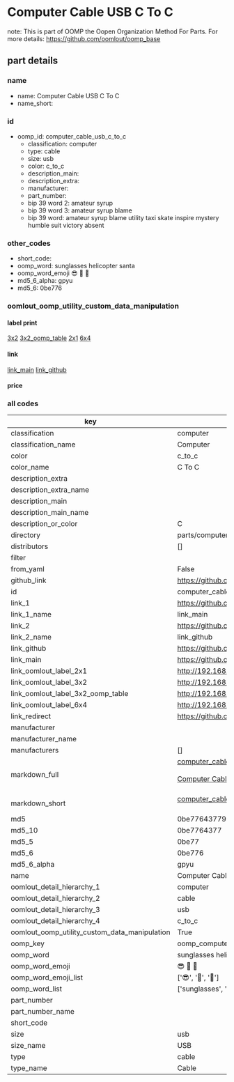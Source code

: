 # Computer Cable USB C To C  

note: This is part of OOMP the Oopen Organization Method For Parts. For more details: https://github.com/oomlout/oomp_base

##  part details
  







### name
* name: Computer Cable USB C To C
* name_short: 
### id
* oomp_id: computer_cable_usb_c_to_c
  * classification: computer
  * type: cable
  * size: usb
  * color: c_to_c
  * description_main: 
  * description_extra: 
  * manufacturer: 
  * part_number: 
  * bip 39 word 2: amateur syrup
  * bip 39 word 3: amateur syrup blame
  * bip 39 word: amateur syrup blame utility taxi skate inspire mystery humble suit victory absent

### other_codes
* short_code: 
* oomp_word: sunglasses helicopter santa
* oomp_word_emoji :sunglasses: :helicopter: :santa:
* md5_6_alpha: gpyu
* md5_6: 0be776






### oomlout_oomp_utility_custom_data_manipulation
#### label print
[3x2](http://192.168.1.245:1112/?label=oomp%20gpyu)
[3x2_oomp_table](http://192.168.1.108:1112/?label=oomp%20gpyu)
[2x1](http://192.168.1.242:1112/?label=oomp%20gpyu)
[6x4](http://192.168.1.55:1112/?label=oomp%20gpyu)    

#### link

[link_main](https://github.com/oomlout/oomlout_oomp_version_1_messy/tree/main/parts/computer_cable_usb_c_to_c) [link_github](https://github.com/oomlout/oomlout_oomp_version_1_messy/tree/main/parts/computer_cable_usb_c_to_c)                             

#### price







### all codes 
| key | value |  
| --- | --- |  
| classification | computer |  
| classification_name | Computer |  
| color | c_to_c |  
| color_name | C To C |  
| description_extra |  |  
| description_extra_name |  |  
| description_main |  |  
| description_main_name |  |  
| description_or_color | C  |  
| directory | parts/computer_cable_usb_c_to_c |  
| distributors | [] |  
| filter |  |  
| from_yaml | False |  
| github_link | https://github.com/oomlout/oomlout_oomp_part_src/tree/main/parts/computer_cable_usb_c_to_c |  
| id | computer_cable_usb_c_to_c |  
| link_1 | https://github.com/oomlout/oomlout_oomp_version_1_messy/tree/main/parts/computer_cable_usb_c_to_c |  
| link_1_name | link_main |  
| link_2 | https://github.com/oomlout/oomlout_oomp_version_1_messy/tree/main/parts/computer_cable_usb_c_to_c |  
| link_2_name | link_github |  
| link_github | https://github.com/oomlout/oomlout_oomp_version_1_messy/tree/main/parts/computer_cable_usb_c_to_c |  
| link_main | https://github.com/oomlout/oomlout_oomp_version_1_messy/tree/main/parts/computer_cable_usb_c_to_c |  
| link_oomlout_label_2x1 | http://192.168.1.242:1112/?label=oomp%20gpyu |  
| link_oomlout_label_3x2 | http://192.168.1.245:1112/?label=oomp%20gpyu |  
| link_oomlout_label_3x2_oomp_table | http://192.168.1.108:1112/?label=oomp%20gpyu |  
| link_oomlout_label_6x4 | http://192.168.1.55:1112/?label=oomp%20gpyu |  
| link_redirect | https://github.com/oomlout/oomlout_oomp_version_1_messy/tree/main/parts/computer_cable_usb_c_to_c |  
| manufacturer |  |  
| manufacturer_name |  |  
| manufacturers | [] |  
| markdown_full | [computer_cable_usb_c_to_c](none)<br>[](none)<br>[Computer Cable Usb C To C](none)<br><br> |  
| markdown_short | [computer_cable_usb_c_to_c](none)<br><br> |  
| md5 | 0be7764377926eab286f3f042e77283d |  
| md5_10 | 0be7764377 |  
| md5_5 | 0be77 |  
| md5_6 | 0be776 |  
| md5_6_alpha | gpyu |  
| name | Computer Cable USB C To C |  
| oomlout_detail_hierarchy_1 | computer |  
| oomlout_detail_hierarchy_2 | cable |  
| oomlout_detail_hierarchy_3 | usb |  
| oomlout_detail_hierarchy_4 | c_to_c |  
| oomlout_oomp_utility_custom_data_manipulation | True |  
| oomp_key | oomp_computer_cable_usb_c_to_c |  
| oomp_word | sunglasses helicopter santa |  
| oomp_word_emoji | :sunglasses: :helicopter: :santa: |  
| oomp_word_emoji_list | [':sunglasses:', ':helicopter:', ':santa:'] |  
| oomp_word_list | ['sunglasses', 'helicopter', 'santa'] |  
| part_number |  |  
| part_number_name |  |  
| short_code |  |  
| size | usb |  
| size_name | USB |  
| type | cable |  
| type_name | Cable |  

